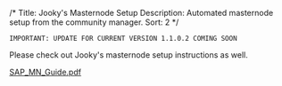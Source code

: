 /*
Title: Jooky's Masternode Setup
Description: Automated masternode setup from the community manager.
Sort: 2
*/

```
IMPORTANT: UPDATE FOR CURRENT VERSION 1.1.0.2 COMING SOON
```

Please check out Jooky's masternode setup instructions as well.  

[SAP_MN_Guide.pdf](https://github.com/methuselah-coin/kb/blob/master/themes/default/public/file/SAP%20MN%20Guidev1.8.pdf)
